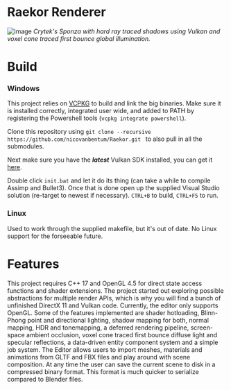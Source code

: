 # Raekor Renderer

![image](https://i.imgur.com/2PCUuBm.png)
*Crytek's Sponza with hard ray traced shadows using Vulkan and voxel cone traced first bounce global illumination.*

# Build

### Windows
This project relies on [VCPKG](https://github.com/microsoft/vcpkg) to build and link the big binaries. Make sure it is installed correctly, integrated user wide, and added to PATH by registering the Powershell tools (```vcpkg integrate powershell```).

Clone this repository using
```git clone --recursive https://github.com/nicovanbentum/Raekor.git ``` to also pull in all the submodules.

Next make sure you have the _**latest**_ Vulkan SDK installed, you can get it [here](https://vulkan.lunarg.com/sdk/home#sdk/downloadConfirm/latest/windows/vulkan-sdk.exe).

Double click ```init.bat``` and let it do its thing (can take a while to compile Assimp and Bullet3). Once that is done open up the supplied Visual Studio solution (re-target to newest if necessary). ```CTRL+B``` to build, ```CTRL+F5``` to run.

### Linux
Used to work through the supplied makefile, but it's out of date. No Linux support for the forseeable future.

# Features
This project requires C++ 17 and OpenGL 4.5 for direct state access functions and shader extensions. The project started out exploring possible abstractions for multiple render APIs, which is why you will find a bunch of unfinished DirectX 11 and Vulkan code. Currently, the editor only supports OpenGL. Some of the features implemented are shader hotloading, Blinn-Phong point and directional lighting, shadow mapping for both, normal mapping, HDR and tonemapping, a deferred rendering pipeline, screen-space ambient occlusion, voxel cone traced first bounce diffuse light and specular reflections, a data-driven entity component system and a simple job system. The Editor allows users to import meshes, materials and animations from GLTF and FBX files and play around with scene composition. At any time the user can save the current scene to disk in a compressed binary format. This format is much quicker to serialize compared to Blender files.
